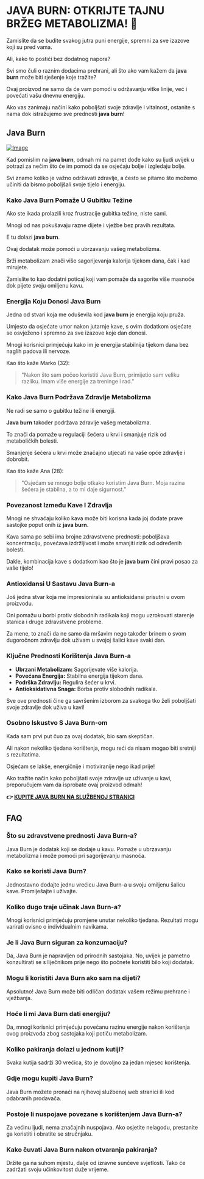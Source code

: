 # JAVA BURN: OTKRIJTE TAJNU BRŽEG METABOLIZMA! 🚀

Zamislite da se budite svakog jutra puni energije, spremni za sve izazove koji su pred vama. 

Ali, kako to postići bez dodatnog napora? 

Svi smo čuli o raznim dodacima prehrani, ali što ako vam kažem da **java burn** može biti rješenje koje tražite? 

Ovaj proizvod ne samo da će vam pomoći u održavanju vitke linije, već i povećati vašu dnevnu energiju. 

Ako vas zanimaju načini kako poboljšati svoje zdravlje i vitalnost, ostanite s nama dok istražujemo sve prednosti **java burn**!

## Java Burn

[![Image](https://morningcoffeeritual.net/images/6-pouches.png)](https://gchaffi.com/uLSRCoHg)

Kad pomislim na **java burn**, odmah mi na pamet dođe kako su ljudi uvijek u potrazi za nečim što će im pomoći da se osjećaju bolje i izgledaju bolje. 

Svi znamo koliko je važno održavati zdravlje, a često se pitamo što možemo učiniti da bismo poboljšali svoje tijelo i energiju. 

### Kako **Java Burn** Pomaže U Gubitku Težine

Ako ste ikada prolazili kroz frustracije gubitka težine, niste sami.

Mnogi od nas pokušavaju razne dijete i vježbe bez pravih rezultata.

E tu dolazi **java burn**.

Ovaj dodatak može pomoći u ubrzavanju vašeg metabolizma. 

Brži metabolizam znači više sagorijevanja kalorija tijekom dana, čak i kad mirujete.

Zamislite to kao dodatni poticaj koji vam pomaže da sagorite više masnoće dok pijete svoju omiljenu kavu.

### Energija Koju Donosi **Java Burn**

Jedna od stvari koja me oduševila kod **java burn** je energija koju pruža.

Umjesto da osjećate umor nakon jutarnje kave, s ovim dodatkom osjećate se osvježeno i spremno za sve izazove koje dan donosi.

Mnogi korisnici primjećuju kako im je energija stabilnija tijekom dana bez naglih padova ili nervoze.

Kao što kaže Marko (32):

> "Nakon što sam počeo koristiti Java Burn, primijetio sam veliku razliku. Imam više energije za treninge i rad."

### Kako **Java Burn** Podržava Zdravlje Metabolizma

Ne radi se samo o gubitku težine ili energiji. 

**Java burn** također podržava zdravlje vašeg metabolizma. 

To znači da pomaže u regulaciji šećera u krvi i smanjuje rizik od metaboličkih bolesti.

Smanjenje šećera u krvi može značajno utjecati na vaše opće zdravlje i dobrobit.

Kao što kaže Ana (28):

> "Osjećam se mnogo bolje otkako koristim Java Burn. Moja razina šećera je stabilna, a to mi daje sigurnost."

### Povezanost Između Kave I Zdravlja

Mnogi ne shvaćaju koliko kava može biti korisna kada joj dodate prave sastojke poput onih iz **java burn**. 

Kava sama po sebi ima brojne zdravstvene prednosti: poboljšava koncentraciju, povećava izdržljivost i može smanjiti rizik od određenih bolesti.

Dakle, kombinacija kave s dodatkom kao što je **java burn** čini pravi posao za vaše tijelo!

### Antioxidansi U Sastavu **Java Burn-a**

Još jedna stvar koja me impresionirala su antioksidansi prisutni u ovom proizvodu. 

Oni pomažu u borbi protiv slobodnih radikala koji mogu uzrokovati starenje stanica i druge zdravstvene probleme.

Za mene, to znači da ne samo da mršavim nego također brinem o svom dugoročnom zdravlju dok uživam u svojoj šalici kave svaki dan.

### Ključne Prednosti Korištenja **Java Burn-a**

- **Ubrzani Metabolizam:** Sagorijevate više kalorija.
- **Povećana Energija:** Stabilna energija tijekom dana.
- **Podrška Zdravlju:** Regulira šećer u krvi.
- **Antioksidativna Snaga:** Borba protiv slobodnih radikala.
  
Sve ove prednosti čine ga savršenim izborom za svakoga tko želi poboljšati svoje zdravlje dok uživa u kavi!

### Osobno Iskustvo S **Java Burn-om**

Kada sam prvi put čuo za ovaj dodatak, bio sam skeptičan. 

Ali nakon nekoliko tjedana korištenja, mogu reći da nisam mogao biti sretniji s rezultatima. 

Osjećam se lakše, energičnije i motiviranije nego ikad prije! 

Ako tražite način kako poboljšati svoje zdravlje uz uživanje u kavi, preporučujem vam da isprobate ovaj proizvod odmah!



**👉 [KUPITE JAVA BURN NA SLUŽBENOJ STRANICI](https://gchaffi.com/uLSRCoHg)**

## FAQ

### Što su zdravstvene prednosti Java Burn-a?
Java Burn je dodatak koji se dodaje u kavu. Pomaže u ubrzavanju metabolizma i može pomoći pri sagorijevanju masnoća. 

### Kako se koristi Java Burn?
Jednostavno dodajte jednu vrećicu Java Burn-a u svoju omiljenu šalicu kave. Promiješajte i uživajte.

### Koliko dugo traje učinak Java Burn-a?
Mnogi korisnici primjećuju promjene unutar nekoliko tjedana. Rezultati mogu varirati ovisno o individualnim navikama.

### Je li Java Burn siguran za konzumaciju?
Da, Java Burn je napravljen od prirodnih sastojaka. No, uvijek je pametno konzultirati se s liječnikom prije nego što počnete koristiti bilo koji dodatak.

### Mogu li koristiti Java Burn ako sam na dijeti?
Apsolutno! Java Burn može biti odličan dodatak vašem režimu prehrane i vježbanja.

### Hoće li mi Java Burn dati energiju?
Da, mnogi korisnici primjećuju povećanu razinu energije nakon korištenja ovog proizvoda zbog sastojaka koji potiču metabolizam.

### Koliko pakiranja dolazi u jednom kutiji?
Svaka kutija sadrži 30 vrećica, što je dovoljno za jedan mjesec korištenja.

### Gdje mogu kupiti Java Burn?
Java Burn možete pronaći na njihovoj službenoj web stranici ili kod odabranih prodavača.

### Postoje li nuspojave povezane s korištenjem Java Burn-a?
Za većinu ljudi, nema značajnih nuspojava. Ako osjetite nelagodu, prestanite ga koristiti i obratite se stručnjaku.

### Kako čuvati Java Burn nakon otvaranja pakiranja?
Držite ga na suhom mjestu, dalje od izravne sunčeve svjetlosti. Tako će zadržati svoju učinkovitost duže vrijeme.